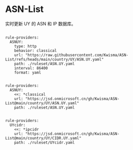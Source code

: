 
# ASN-List

实时更新 UY 的 ASN 和 IP 数据库。

<pre><code class="language-javascript">
rule-providers:
  ASNUY:
    type: http
    behavior: classical
    url: "https://raw.githubusercontent.com/Kwisma/ASN-List/refs/heads/main/country/UY/ASN.UY.yaml"
    path: ./ruleset/ASN.UY.yaml
    interval: 86400
    format: yaml
</code></pre>

<pre><code class="language-javascript">
rule-providers:
  ASNUY:
    <<: *classical
    url: "https://jsd.onmicrosoft.cn/gh/Kwisma/ASN-List@main/country/UY/ASN.UY.yaml"
    path: ./ruleset/ASN.UY.yaml
</code></pre>

<pre><code class="language-javascript">
rule-providers:
  UYcidr:
    <<: *ipcidr
    url: "https://jsd.onmicrosoft.cn/gh/Kwisma/ASN-List@main/country/UY/CIDR.UY.yaml"
    path: ./ruleset/UYcidr.yaml
</code></pre>